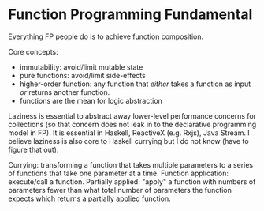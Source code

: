 # Function Programming Fundamental

Everything FP people do is to achieve function composition.

Core concepts:
  - immutability: avoid/limit mutable state
  - pure functions: avoid/limit side-effects
  - higher-order function: any function that _either_ takes a function as input _or_ returns another function.
  - functions are the mean for logic abstraction

Laziness is essential to abstract away lower-level performance concerns for collections (so that concern does not leak in to the declarative programming model in FP). It is essential in Haskell, ReactiveX (e.g. Rxjs), Java Stream. I believe laziness is also core to Haskell currying but I do not know (have to figure that out).

Currying: transforming a function that takes multiple parameters to a series of functions that take one parameter at a time.
Function application: execute/call a function.
Partially applied: "apply" a function with numbers of parameters fewer than what total number of parameters the function expects which returns a partially applied function.